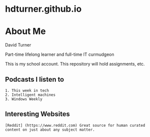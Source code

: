 # hdturner.github.io
# **About Me**
David Turner

Part-time lifelong learner and full-time IT curmudgeon

This is my school account.
This repository will hold assignments, etc.

## **Podcasts I listen to**
	1. This week in tech
	2. Intelligent machines
	3. Windows Weekly

## **Interesting Websites**
	[Reddit] (https://www.reddit.com) Great source for human curated content on just about any subject matter.

